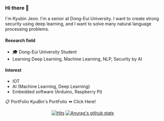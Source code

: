 ### Hi there 👋


I'm Kyubin Jeon. I'm a senior at Dong-Eui University.
I want to create strong security using deep learning, and I want to solve many natural language processing problems.
#### Research field
- 🎓 Dong-Eui University Student
- Learning Deep Learning, Machine Learning, NLP, Security by AI 

#### Interest

- IOT
- AI (Machine Learning, Deep Learning)
- Embedded software (Arduino, Raspberry Pi)


📋 PortFolio
KyuBin's PortFolio   ⏪ Click Here!


<div align=center>
	
  [![Hits](https://hits.seeyoufarm.com/api/count/incr/badge.svg?url=https%3A%2F%2Fgithub.com%2Fzzsza)](https://hits.seeyoufarm.com) 
  [![Anurag's github stats](https://github-readme-stats.vercel.app/api?username=jgj9883)](https://github.com/anuraghazra/github-readme-stats)
 </div>

<!--
**jgj9883/jgj9883** is a ✨ _special_ ✨ repository because its `README.md` (this file) appears on your GitHub profile.

Here are some ideas to get you started:

- 🔭 I’m currently working on ...
- 🌱 I’m currently learning ...
- 👯 I’m looking to collaborate on ...
- 🤔 I’m looking for help with ...
- 💬 Ask me about ...
- 📫 How to reach me: ...
- 😄 Pronouns: ...
- ⚡ Fun fact: ...
-->
